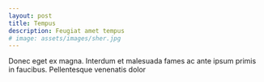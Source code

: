 ```yaml
---
layout: post
title: Tempus
description: Feugiat amet tempus
# image: assets/images/sher.jpg
---
```


Donec eget ex magna. Interdum et malesuada fames ac ante ipsum primis in faucibus. Pellentesque venenatis dolor 
